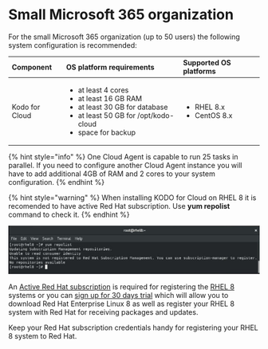 # Small Microsoft  365 organization

For the small Microsoft 365 organization \(up to 50 users\) the following system configuration is recommended:

<table>
  <thead>
    <tr>
      <th style="text-align:left">Component</th>
      <th style="text-align:left">OS platform requirements</th>
      <th style="text-align:left">Supported OS platforms</th>
    </tr>
  </thead>
  <tbody>
    <tr>
      <td style="text-align:left">Kodo for Cloud</td>
      <td style="text-align:left">
        <ul>
          <li>at least 4 cores</li>
          <li>at least 16 GB RAM</li>
          <li>at least 30 GB for database</li>
          <li>at least 50 GB for /opt/kodo-cloud</li>
          <li>space for backup</li>
        </ul>
      </td>
      <td style="text-align:left">
        <ul>
          <li>RHEL 8.x</li>
          <li>CentOS 8.x</li>
        </ul>
      </td>
    </tr>
  </tbody>
</table>

{% hint style="info" %}
One Cloud Agent is capable to run 25 tasks in parallel. If you need to configure another Cloud Agent instance you will have to add additional 4GB of RAM and 2 cores to your system configuration.
{% endhint %}

{% hint style="warning" %}
When installing KODO for Cloud on RHEL 8 it is recomended to have active Red Hat subscription. Use **yum repolist** command to check it.
{% endhint %}

![](../../.gitbook/assets/kodo-cloud-planning-sizing01.jpg)

An [Active Red Hat subscription](https://access.redhat.com/management/products) is required for registering the [RHEL 8](https://www.itzgeek.com/tag/rhel-8) systems or you can [sign up for 30 days trial](https://www.redhat.com/en/technologies/linux-platforms/enterprise-linux) which will allow you to download Red Hat Enterprise Linux 8 as well as register your RHEL 8 system with Red Hat for receiving packages and updates.

Keep your Red Hat subscription credentials handy for registering your RHEL 8 system to Red Hat.

